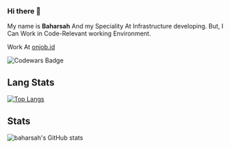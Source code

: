 ### Hi there 👋


My name is **Baharsah** And my Speciality At Infrastructure developing.
But, I Can Work in Code-Relevant working Environment. 

Work At [onjob.id](https://onjob.id)

![Codewars Badge](https://www.codewars.com/users/baharsah/badges/large)

## Lang Stats

[![Top Langs](https://github-readme-stats.vercel.app/api/top-langs/?username=baharsah&layout=compact)](https://github.com/anuraghazra/github-readme-stats)

## Stats

![baharsah's GitHub stats](https://github-readme-stats.vercel.app/api?username=baharsah&show_icons=true&theme=radical&show_icons=true&count_private=true)


